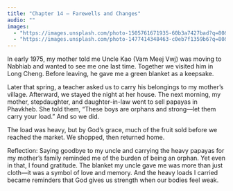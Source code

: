 ```yaml
---
title: "Chapter 14 — Farewells and Changes"
audio: ""
images:
  - "https://images.unsplash.com/photo-1505761671935-60b3a7427bad?q=80&w=1600&auto=format&fit=crop"
  - "https://images.unsplash.com/photo-1477414348463-c0eb7f1359b6?q=80&w=1600&auto=format&fit=crop"
---
```


In early 1975, my mother told me Uncle Kao (Vam Meej Vwj) was moving to Nabhiab and wanted to see me one last time. Together we visited him in Long Cheng. Before leaving, he gave me a green blanket as a keepsake.

Later that spring, a teacher asked us to carry his belongings to my mother’s village. Afterward, we stayed the night at her house. The next morning, my mother, stepdaughter, and daughter-in-law went to sell papayas in Phavkheb. She told them, “These boys are orphans and strong—let them carry your load.” And so we did.

The load was heavy, but by God’s grace, much of the fruit sold before we reached the market. We shopped, then returned home.

Reflection:
Saying goodbye to my uncle and carrying the heavy papayas for my mother’s family reminded me of the burden of being an orphan. Yet even in that, I found gratitude. The blanket my uncle gave me was more than just cloth—it was a symbol of love and memory. And the heavy loads I carried became reminders that God gives us strength when our bodies feel weak.